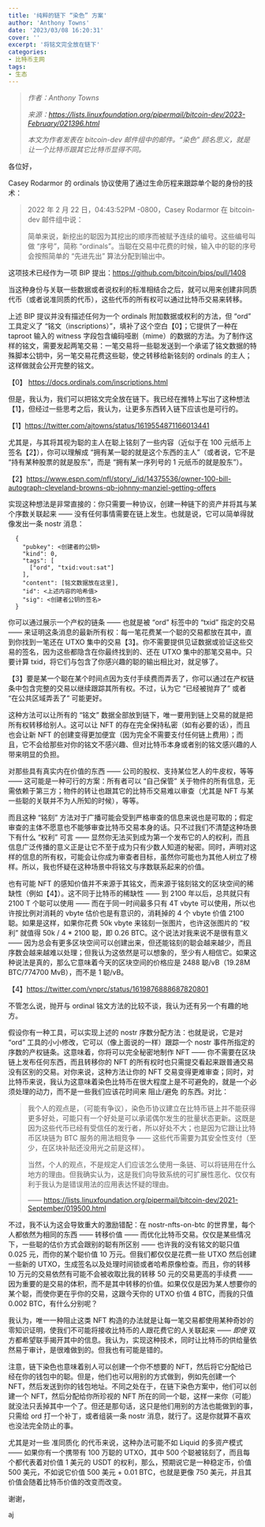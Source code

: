 ```yaml
---
title: '纯粹的链下 “染色” 方案'
author: 'Anthony Towns'
date: '2023/03/08 16:20:31'
cover: ''
excerpt: '将铭文完全放在链下'
categories:
- 比特币主网
tags:
- 生态
---
```



> *作者：Anthony Towns*
>
> *来源：<https://lists.linuxfoundation.org/pipermail/bitcoin-dev/2023-February/021396.html>*
>
> *本文为作者发表在 bitcoin-dev 邮件组中的邮件。“染色” 顾名思义，就是让一个比特币跟其它比特币显得不同。*

各位好，

Casey Rodarmor 的 ordinals 协议使用了通过生命历程来跟踪单个聪的身份的技术：

> 2022 年 2 月 22 日，04:43:52PM -0800，Casey Rodarmor 在 bitcoin-dev 邮件组中说：
>
> 简单来说，新挖出的聪因为其挖出的顺序而被赋予连续的编号。这些编号叫做 “序号”，简称 “ordinals”。当聪在交易中花费的时候，输入中的聪的序号会按照简单的 “先进先出” 算法分配到输出中。

这项技术已经作为一项 BIP 提出：https://github.com/bitcoin/bips/pull/1408

当这种身份与关联一些数据或者说权利的标准相结合之后，就可以用来创建非同质代币（或者说准同质的代币），这些代币的所有权可以通过比特币交易来转移。

上述 BIP 提议并没有描述任何为一个 ordinals 附加数据或权利的方法，但 “ord” 工具定义了 “铭文（inscriptions）”，填补了这个空白【0】；它提供了一种在 taproot 输入的 witness 字段包含编码哑剧（mime）的数据的方法。为了制作这样的铭文，需要发起两笔交易：一笔交易将一些聪发送到一个承诺了铭文数据的特殊脚本公钥中，另一笔交易花费这些聪，使之转移给新铭刻的 ordinals 的主人；这样做就会公开完整的铭文。

【0】 https://docs.ordinals.com/inscriptions.html

但是，我认为，我们可以把铭文完全放在链下。我已经在推特上写出了这种想法【1】，但经过一些思考之后，我认为，让更多东西转入链下应该也是可行的。

【1】https://twitter.com/ajtowns/status/1619554871166013441

尤其是，与其将其视为聪的主人在聪上铭刻了一些内容（近似于在 100 元纸币上签名【2】），你可以理解成 “拥有某一聪的就是这个东西的主人”（或者说，它不是 “持有某种股票的就是股东”，而是 “拥有某一序列号的 1 元纸币的就是股东”）。

【2】https://www.espn.com/nfl/story/_/id/14375536/owner-100-bill-autograph-cleveland-browns-qb-johnny-manziel-getting-offers

实现这种想法是非常直接的：你只需要一种协议，创建一种链下的资产并将其与某个序数关联起来 —— 没有任何事情需要在链上发生。也就是说，它可以简单得就像发出一条 nostr 消息：

```
  {
    "pubkey": <创建者的公钥>
    "kind": 0,
    "tags": [
      ["ord", "txid:vout:sat"]
    ],
    "content": [铭文数据放在这里],
    "id": <上述内容的哈希值>
    "sig": <创建者公钥的签名>
  }
```

你可以通过展示一个产权的链条 —— 也就是被 “ord” 标签中的 “txid” 指定的交易 —— 来证明这条消息的最新所有权：每一笔花费某一个聪的交易都放在其中，直到你找到一笔还在 UTXO 集中的交易【3】。你不需要提供见证数据或验证这些交易的签名，因为这些都隐含在你最终找到的、还在 UTXO 集中的那笔交易中。只要计算 txid，将它们与包含了你感兴趣的聪的输出相比对，就足够了。

【3】要是某一个聪在某个时间点因为支付手续费而弄丢了，你可以通过在产权链条中包含完整的交易以继续跟踪其所有权。不过，认为它 “已经被抛弃了” 或者 “在公共区域弄丢了” 可能更好。

这种方法可以让所有的 “铭文” 数据全部放到链下，唯一要用到链上交易的就是把所有权转移给别人。这可以让 NFT 的存在完全保持私密（如有必要的话），而且也会让新 NFT 的创建变得更加便宜（因为完全不需要支付任何链上费用）；而且，它不会给那些对你的铭文不感兴趣、但对比特币本身或者别的铭文感兴趣的人带来明显的负担。

对那些具有真实内在价值的东西 —— 公司的股权、支持某位艺人的牛皮权，等等 —— 这可能是一种可行的方案：所有者可以 “自己保管” 关于物件的所有信息，无需依赖于第三方；物件的转让也跟其它的比特币交易难以审查（尤其是 NFT 与某一些聪的关联并不为人所知的时候），等等。

而且这种 “铭刻” 方法对于广播可能会受到严格审查的信息来说也是可取的；假定审查的主体不愿意也不能够审查比特币交易本身的话。只不过我们不清楚这种场景下有什么 “权利” 可言 —— 显然你无法买到成为第一个发布它的人的权利，而且信息广泛传播的意义正是让它不至于成为只有少数人知道的秘密。同时，声明对这样的信息的所有权，可能会让你成为审查者目标，虽然你可能也为其他人树立了榜样。所以，我也怀疑在这种场景中将铭文与序数联系起来的价值。

也有可能 NFT 的感知价值并不来源于其铭文，而来源于铭刻铭文的区块空间的稀缺性（例如【4】）。这不同于比特币的稀缺性 —— 到 2100 年以后，总共就只有 2100 T 个聪可以使用 —— 而在于同一时间最多只有 4T vbyte 可以使用，所以也许按比例对消耗的 vbyte 估价也是有意识的，消耗掉的 4 个 vbyte 价值 2100 聪。如果是这样，如果你花费 50k  vbyte 来铭刻一张图片，也许这张图片的 “权利” 就值得 50k / 4 * 2100 聪，即 0.26 BTC。这个说法对我来说不是很有意义 —— 因为总会有更多区块空间可以创建出来，但还能铭刻的聪会越来越少，而且序数会越来越难以处理；但我认为这依然是可以想象的，至少有人相信它。如果这种说法是真的，那么它意味着今天的区块空间的价格应是 2488 聪/vB（19.28M BTC/774700 MvB），而不是 1 聪/vB。

【4】https://twitter.com/vnprc/status/1619876888687820801

不管怎么说，抛开与 ordinal 铭文方法的比较不谈，我认为还有另一个有趣的地方。

假设你有一种工具，可以实现上述的 nostr 序数分配方法：也就是说，它是对 “ord” 工具的小小修改，它可以（像上面说的一样）跟踪一个 nostr 事件所指定的序数的产权链条。这意味着，你将可以完全秘密地制作 NFT —— 你不需要在区块链上发布任何东西，而且转移你的 NFT 的所有权时也只需提交看起来跟普通交易没有区别的交易。对你来说，这种方法让你的 NFT 交易变得更难审查；同时，对比特币来说，我认为这意味着染色比特币在很大程度上是不可避免的，就是一个必须处理的动力，而不是一些我们应该花时间来 阻止/避免 的东西。对比：

> 我个人的观点是，（可能有争议），染色币协议建立在比特币链上并不能获得更多好处，可能只有一个好处是可以承诺偶尔发生的批量状态更新。这既是因为这些代币已经有受信任的发行者，所以好处不大；也是因为它跟让比特币区块链为 BTC 服务的用法相竞争 —— 这些代币需要为其安全性支付（至少，在区块补贴还没用光之前是这样）。
>
> 当然，个人的观点，不是规定人们应该怎么使用一条链、可以将链用在什么地方的理由。但我确实认为，这是我们向导致系统的可扩展性恶化、仅仅有利于我认为是错误用法的应用表达怀疑的理由。
>
> —— https://lists.linuxfoundation.org/pipermail/bitcoin-dev/2021-September/019500.html

不过，我不认为这会导致重大的激励错配：在 nostr-nfts-on-btc 的世界里，每个人都依然为相同的东西 —— 转移价值 —— 而优化比特币交易。仅仅是某些情况下，一些聪的估价方式会跟别的聪有所区别 —— 也许我的没有铭文的聪只值 0.025 元，而你的某个聪价值 10 万元。但我们都仅仅是花费一些 UTXO 然后创建一些新的 UTXO，生成签名以及处理时间锁或者哈希原像检查。而且，你的转移 10 万元的交易依然有可能不会被收取比我的转移 50 元的交易更高的手续费 —— 因为重要的是交易的体积，而不是其中转移的价值。如果仅仅是因为某人想要你的某个聪，而使你更在乎你的交易，这跟今天你的 UTXO 价值 4 BTC，而我的只值 0.002 BTC，有什么分别呢？

我认为，唯一一种阻止这类 NFT 构造的办法就是让每一笔交易都使用某种奇妙的零知识证明，使我们不可能将接收比特币的人跟花费它的人关联起来 —— *即使* 双方都希望联手揭开其中的信息。我认为，实现这种技术，同时让比特币的供给量依然易于审计，是很难做到的。但我也有可能是错的。

注意，链下染色也意味着别人可以创建一个你不想要的 NFT，然后将它分配给已经在你的钱包中的聪。但是，他们也可以用别的方式做到，例如先创建一个 NFT，然后发送到你的钱包地址。不同之处在于，在链下染色方案中，他们可以创建一个 NFT，然后分配给你所珍视的 NFT 所在的同一个聪，这样一来你（可能）就没法只丢掉其中一个了。但还是那句话，这只是他们用别的方法也能做到的事，只需给 ord 打一个补丁，或者组装一条 nostr 消息，就行了。这是你就算不喜欢也没法完全防止的事。

尤其是对一些 准同质化 的代币来说，这种办法可能不如 Liquid 的多资产模式 —— 如果你有一个携带有 100 万聪的 UTXO，其中 500 个聪被铭刻了，而且每个都代表着对价值 1 美元的 USDT 的权利，那么，预期说它是一种稳定币，价值 500 美元，不如说它价值 500 美元 + 0.01 BTC，也就是更像 750 美元，并且其价值会随着比特币价值的改变而改变。

谢谢，

aj